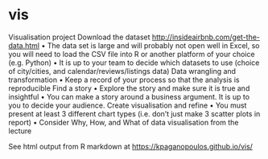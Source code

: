 # vis
Visualisation project
Download the dataset 
http://insideairbnb.com/get-the-data.html 
• The data set is large and will probably not open well in Excel, so you will need to load the CSV file into R or another platform of your choice (e.g. Python) 
• It is up to your team to decide which datasets to use (choice of city/cities, and calendar/reviews/listings data) 
Data wrangling and transformation
• Keep a record of your process so that the analysis is reproducible 
Find a story 
• Explore the story and make sure it is true and insightful 
• You can make a story around a business argument. It is up to you to decide your audience. 
Create visualisation and refine 
• You must present at least 3 different chart types (i.e. don’t just make 3 scatter plots in report) 
• Consider Why, How, and What of data visualisation from the lecture


See html output from R markdown at https://kpaganopoulos.github.io/vis/
